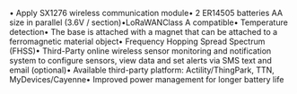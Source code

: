 • Apply SX1276 wireless communication module• 2 ER14505 batteries AA size in parallel (3.6V / section)•LoRaWANClass A compatible• Temperature detection• The base is attached with a magnet that can be attached to a ferromagnetic material object• Frequency Hopping Spread Spectrum (FHSS)• Third-Party online wireless sensor monitoring and notification system to configure sensors, view data and set alerts via SMS text and email (optional)• Available third-party platform: Actility/ThingPark, TTN, MyDevices/Cayenne• Improved power management for longer battery life
